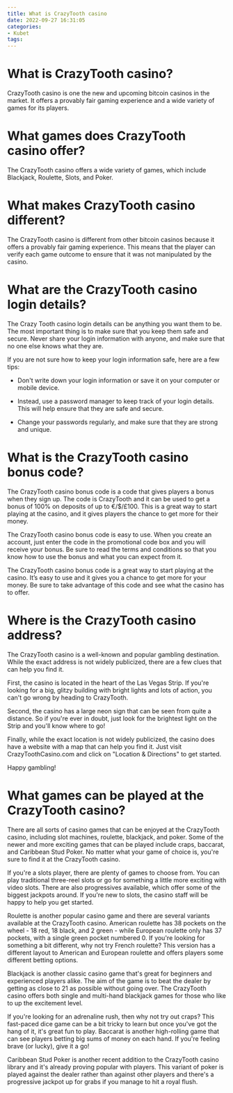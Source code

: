```yaml
---
title: What is CrazyTooth casino
date: 2022-09-27 16:31:05
categories:
- Kubet
tags:
---
```



#  What is CrazyTooth casino?

CrazyTooth casino is one the new and upcoming bitcoin casinos in the market. It offers a provably fair gaming experience and a wide variety of games for its players.

# What games does CrazyTooth casino offer?

The CrazyTooth casino offers a wide variety of games, which include Blackjack, Roulette, Slots, and Poker.

# What makes CrazyTooth casino different?

The CrazyTooth casino is different from other bitcoin casinos because it offers a provably fair gaming experience. This means that the player can verify each game outcome to ensure that it was not manipulated by the casino.

#  What are the CrazyTooth casino login details?

The Crazy Tooth casino login details can be anything you want them to be. The most important thing is to make sure that you keep them safe and secure. Never share your login information with anyone, and make sure that no one else knows what they are.

If you are not sure how to keep your login information safe, here are a few tips:

- Don't write down your login information or save it on your computer or mobile device.

- Instead, use a password manager to keep track of your login details. This will help ensure that they are safe and secure.

- Change your passwords regularly, and make sure that they are strong and unique.

#  What is the CrazyTooth casino bonus code?

The CrazyTooth casino bonus code is a code that gives players a bonus when they sign up. The code is CrazyTooth and it can be used to get a bonus of 100% on deposits of up to €/$/£100. This is a great way to start playing at the casino, and it gives players the chance to get more for their money.

The CrazyTooth casino bonus code is easy to use. When you create an account, just enter the code in the promotional code box and you will receive your bonus. Be sure to read the terms and conditions so that you know how to use the bonus and what you can expect from it.

The CrazyTooth casino bonus code is a great way to start playing at the casino. It’s easy to use and it gives you a chance to get more for your money. Be sure to take advantage of this code and see what the casino has to offer.

#  Where is the CrazyTooth casino address?

The CrazyTooth casino is a well-known and popular gambling destination. While the exact address is not widely publicized, there are a few clues that can help you find it.

First, the casino is located in the heart of the Las Vegas Strip. If you're looking for a big, glitzy building with bright lights and lots of action, you can't go wrong by heading to CrazyTooth.

Second, the casino has a large neon sign that can be seen from quite a distance. So if you're ever in doubt, just look for the brightest light on the Strip and you'll know where to go!

Finally, while the exact location is not widely publicized, the casino does have a website with a map that can help you find it. Just visit CrazyToothCasino.com and click on "Location & Directions" to get started.

Happy gambling!

#  What games can be played at the CrazyTooth casino?

There are all sorts of casino games that can be enjoyed at the CrazyTooth casino, including slot machines, roulette, blackjack, and poker. Some of the newer and more exciting games that can be played include craps, baccarat, and Caribbean Stud Poker. No matter what your game of choice is, you're sure to find it at the CrazyTooth casino.

If you're a slots player, there are plenty of games to choose from. You can play traditional three-reel slots or go for something a little more exciting with video slots. There are also progressives available, which offer some of the biggest jackpots around. If you're new to slots, the casino staff will be happy to help you get started.

Roulette is another popular casino game and there are several variants available at the CrazyTooth casino. American roulette has 38 pockets on the wheel - 18 red, 18 black, and 2 green - while European roulette only has 37 pockets, with a single green pocket numbered 0. If you're looking for something a bit different, why not try French roulette? This version has a different layout to American and European roulette and offers players some different betting options.

Blackjack is another classic casino game that's great for beginners and experienced players alike. The aim of the game is to beat the dealer by getting as close to 21 as possible without going over. The CrazyTooth casino offers both single and multi-hand blackjack games for those who like to up the excitement level.

If you're looking for an adrenaline rush, then why not try out craps? This fast-paced dice game can be a bit tricky to learn but once you've got the hang of it, it's great fun to play. Baccarat is another high-rolling game that can see players betting big sums of money on each hand. If you're feeling brave (or lucky), give it a go!

Caribbean Stud Poker is another recent addition to the CrazyTooth casino library and it's already proving popular with players. This variant of poker is played against the dealer rather than against other players and there's a progressive jackpot up for grabs if you manage to hit a royal flush.